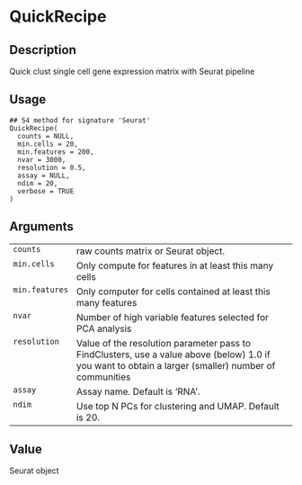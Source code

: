 

# QuickRecipe

## Description

Quick clust single cell gene expression matrix with Seurat pipeline

## Usage

<pre><code class='language-R'>## S4 method for signature 'Seurat'
QuickRecipe(
  counts = NULL,
  min.cells = 20,
  min.features = 200,
  nvar = 3000,
  resolution = 0.5,
  assay = NULL,
  ndim = 20,
  verbose = TRUE
)
</code></pre>

## Arguments

<table>
<tr>
<td style="white-space: nowrap; font-family: monospace; vertical-align: top">
<code id="counts">counts</code>
</td>
<td>
raw counts matrix or Seurat object.
</td>
</tr>
<tr>
<td style="white-space: nowrap; font-family: monospace; vertical-align: top">
<code id="min.cells">min.cells</code>
</td>
<td>
Only compute for features in at least this many cells
</td>
</tr>
<tr>
<td style="white-space: nowrap; font-family: monospace; vertical-align: top">
<code id="min.features">min.features</code>
</td>
<td>
Only computer for cells contained at least this many features
</td>
</tr>
<tr>
<td style="white-space: nowrap; font-family: monospace; vertical-align: top">
<code id="nvar">nvar</code>
</td>
<td>
Number of high variable features selected for PCA analysis
</td>
</tr>
<tr>
<td style="white-space: nowrap; font-family: monospace; vertical-align: top">
<code id="resolution">resolution</code>
</td>
<td>
Value of the resolution parameter pass to FindClusters, use a value
above (below) 1.0 if you want to obtain a larger (smaller) number of
communities
</td>
</tr>
<tr>
<td style="white-space: nowrap; font-family: monospace; vertical-align: top">
<code id="assay">assay</code>
</td>
<td>
Assay name. Default is ‘RNA’.
</td>
</tr>
<tr>
<td style="white-space: nowrap; font-family: monospace; vertical-align: top">
<code id="ndim">ndim</code>
</td>
<td>
Use top N PCs for clustering and UMAP. Default is 20.
</td>
</tr>
</table>

## Value

Seurat object
